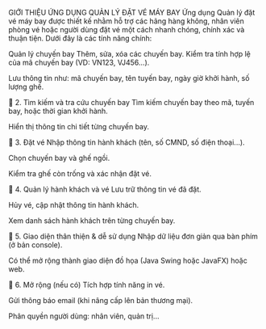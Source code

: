 GIỚI THIỆU ỨNG DỤNG QUẢN LÝ ĐẶT VÉ MÁY BAY Ứng dụng Quản lý đặt vé máy bay được thiết kế nhằm hỗ trợ các hãng hàng không, nhân viên phòng vé hoặc người dùng đặt vé một cách nhanh chóng, chính xác và thuận tiện. Dưới đây là các tính năng chính:

Quản lý chuyến bay Thêm, sửa, xóa các chuyến bay.
Kiểm tra tính hợp lệ của mã chuyến bay (VD: VN123, VJ456...).

Lưu thông tin như: mã chuyến bay, tên tuyến bay, ngày giờ khởi hành, số lượng ghế.

🔹 2. Tìm kiếm và tra cứu chuyến bay Tìm kiếm chuyến bay theo mã, tuyến bay, hoặc thời gian khởi hành.

Hiển thị thông tin chi tiết từng chuyến bay.

🔹 3. Đặt vé Nhập thông tin hành khách (tên, số CMND, số điện thoại...).

Chọn chuyến bay và ghế ngồi.

Kiểm tra ghế còn trống và xác nhận đặt vé.

🔹 4. Quản lý hành khách và vé Lưu trữ thông tin vé đã đặt.

Hủy vé, cập nhật thông tin hành khách.

Xem danh sách hành khách trên từng chuyến bay.

🔹 5. Giao diện thân thiện & dễ sử dụng Nhập dữ liệu đơn giản qua bàn phím (ở bản console).

Có thể mở rộng thành giao diện đồ họa (Java Swing hoặc JavaFX) hoặc web.

🔹 6. Mở rộng (nếu có) Tích hợp tính năng in vé.

Gửi thông báo email (khi nâng cấp lên bản thương mại).

Phân quyền người dùng: nhân viên, quản trị...
